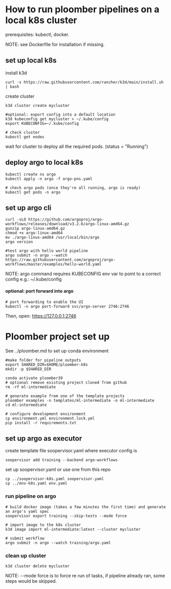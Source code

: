 # How to run ploomber pipelines on a local k8s cluster

prerequisites: kubectl, docker.

NOTE: see Dockerfile for installation if missing. 

## set up local k8s
install k3d

    curl -s https://raw.githubusercontent.com/rancher/k3d/main/install.sh | bash

create cluster

    k3d cluster create mycluster

    #optional: export config into a default location
    k3d kubeconfig get mycluster > ~/.kube/config
    export KUBECONFIG=~/.kube/config
    
    # check cluster
    kubectl get nodes

wait for cluster to deploy all the required pods. (status = "Running")

## deploy argo to local k8s
    kubectl create ns argo
    kubectl apply -n argo -f argo-pns.yaml

    # check argo pods (once they're all running, argo is ready)
    kubectl get pods -n argo

## set up argo cli
    curl -sLO https://github.com/argoproj/argo-workflows/releases/download/v3.2.6/argo-linux-amd64.gz
    gunzip argo-linux-amd64.gz
    chmod +x argo-linux-amd64
    mv ./argo-linux-amd64 /usr/local/bin/argo
    argo version
    
    #test argo with hello world pipeline
    argo submit -n argo --watch https://raw.githubusercontent.com/argoproj/argo-workflows/master/examples/hello-world.yaml


NOTE: argo command requires KUBECONFIG env var to point to a correct config e.g.: ~/.kube/config

#### optional: port forward into argo

    # port forwarding to enable the UI
    kubectl -n argo port-forward svc/argo-server 2746:2746

Then, open: https://127.0.0.1:2746

# Ploomber project set up
See ../ploomber.md to set up conda environment

    #make folder for pipeline outputs
    export SHARED_DIR=$HOME/ploomber-k8s
    mkdir -p $SHARED_DIR

    conda activate ploomber39
    # optional remove existing project cloned from github
    rm -rf ml-intermediate

    # generate example from one of the template projects
    ploomber examples -n templates/ml-intermediate -o ml-intermediate
    cd ml-intermediate
    
    # configure development environment
    cp environment.yml environment.lock.yml
    pip install -r requirements.txt

## set up argo as executor
create template file soopervisor.yaml where executor config is 

    soopervisor add training --backend argo-workflows

set up soopervisor.yaml or use one from this repo

    cp ../soopervisor-k8s.yaml soopervisor.yaml
    cp ../env-k8s.yaml env.yaml


### run pipeline on argo

    # build docker image (takes a few minutes the first time) and generate an argo's yaml spec
    soopervisor export training --skip-tests --mode force
    
    # import image to the k8s cluster
    k3d image import ml-intermediate:latest --cluster mycluster 
    
    # submit workflow
    argo submit -n argo --watch training/argo.yaml

### clean up cluster    

    k3d cluster delete mycluster
    

NOTE:
--mode force is to force re run of tasks, if pipeline already ran, some steps would be skipped. 